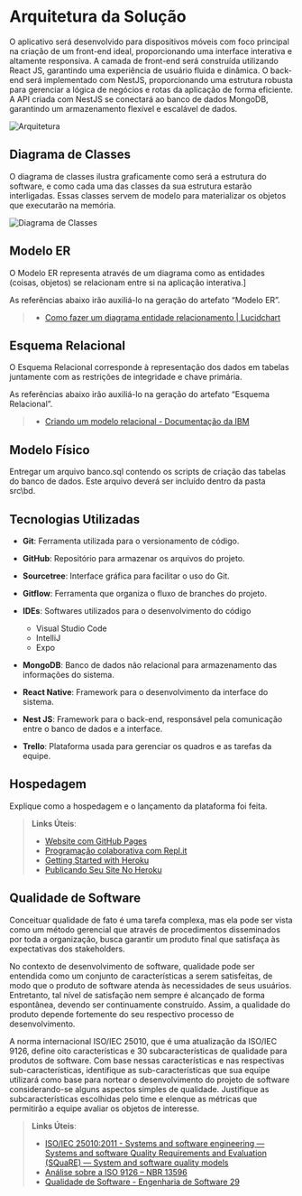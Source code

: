 # Arquitetura da Solução

O aplicativo será desenvolvido para dispositivos móveis com foco principal na criação de um front-end ideal, proporcionando uma interface interativa e altamente responsiva. A camada de front-end será construída utilizando React JS, garantindo uma experiência de usuário fluida e dinâmica. O back-end será implementado com NestJS, proporcionando uma estrutura robusta para gerenciar a lógica de negócios e rotas da aplicação de forma eficiente. A API criada com NestJS se conectará ao banco de dados MongoDB, garantindo um armazenamento flexível e escalável de dados.

![Arquitetura](https://github.com/user-attachments/assets/b3d1de03-1e95-497b-92d3-15a92d2c831c)

## Diagrama de Classes

O diagrama de classes ilustra graficamente como será a estrutura do software, e como cada uma das classes da sua estrutura estarão interligadas. Essas classes servem de modelo para materializar os objetos que executarão na memória.

![Diagrama de Classes](https://github.com/user-attachments/assets/10c74563-aa19-42d9-9b2c-4e8b75ca7843)

## Modelo ER

O Modelo ER representa através de um diagrama como as entidades (coisas, objetos) se relacionam entre si na aplicação interativa.]

As referências abaixo irão auxiliá-lo na geração do artefato “Modelo ER”.

> - [Como fazer um diagrama entidade relacionamento | Lucidchart](https://www.lucidchart.com/pages/pt/como-fazer-um-diagrama-entidade-relacionamento)

## Esquema Relacional

O Esquema Relacional corresponde à representação dos dados em tabelas juntamente com as restrições de integridade e chave primária.
 
As referências abaixo irão auxiliá-lo na geração do artefato “Esquema Relacional”.

> - [Criando um modelo relacional - Documentação da IBM](https://www.ibm.com/docs/pt-br/cognos-analytics/10.2.2?topic=designer-creating-relational-model)

## Modelo Físico

Entregar um arquivo banco.sql contendo os scripts de criação das tabelas do banco de dados. Este arquivo deverá ser incluído dentro da pasta src\bd.

## Tecnologias Utilizadas

- **Git**: Ferramenta utilizada para o versionamento de código.
- **GitHub**: Repositório para armazenar os arquivos do projeto.
- **Sourcetree**: Interface gráfica para facilitar o uso do Git.
- **Gitflow**: Ferramenta que organiza o fluxo de branches do projeto.

- **IDEs**: Softwares utilizados para o desenvolvimento do código
  - Visual Studio Code
  - IntelliJ
  - Expo

- **MongoDB**: Banco de dados não relacional para armazenamento das informações do sistema.
- **React Native**: Framework para o desenvolvimento da interface do sistema.
- **Nest JS**: Framework para o back-end, responsável pela comunicação entre o banco de dados e a interface.

- **Trello**: Plataforma usada para gerenciar os quadros e as tarefas da equipe.

## Hospedagem

Explique como a hospedagem e o lançamento da plataforma foi feita.

> **Links Úteis**:
>
> - [Website com GitHub Pages](https://pages.github.com/)
> - [Programação colaborativa com Repl.it](https://repl.it/)
> - [Getting Started with Heroku](https://devcenter.heroku.com/start)
> - [Publicando Seu Site No Heroku](http://pythonclub.com.br/publicando-seu-hello-world-no-heroku.html)

## Qualidade de Software

Conceituar qualidade de fato é uma tarefa complexa, mas ela pode ser vista como um método gerencial que através de procedimentos disseminados por toda a organização, busca garantir um produto final que satisfaça às expectativas dos stakeholders.

No contexto de desenvolvimento de software, qualidade pode ser entendida como um conjunto de características a serem satisfeitas, de modo que o produto de software atenda às necessidades de seus usuários. Entretanto, tal nível de satisfação nem sempre é alcançado de forma espontânea, devendo ser continuamente construído. Assim, a qualidade do produto depende fortemente do seu respectivo processo de desenvolvimento.

A norma internacional ISO/IEC 25010, que é uma atualização da ISO/IEC 9126, define oito características e 30 subcaracterísticas de qualidade para produtos de software.
Com base nessas características e nas respectivas sub-características, identifique as sub-características que sua equipe utilizará como base para nortear o desenvolvimento do projeto de software considerando-se alguns aspectos simples de qualidade. Justifique as subcaracterísticas escolhidas pelo time e elenque as métricas que permitirão a equipe avaliar os objetos de interesse.

> **Links Úteis**:
>
> - [ISO/IEC 25010:2011 - Systems and software engineering — Systems and software Quality Requirements and Evaluation (SQuaRE) — System and software quality models](https://www.iso.org/standard/35733.html/)
> - [Análise sobre a ISO 9126 – NBR 13596](https://www.tiespecialistas.com.br/analise-sobre-iso-9126-nbr-13596/)
> - [Qualidade de Software - Engenharia de Software 29](https://www.devmedia.com.br/qualidade-de-software-engenharia-de-software-29/18209/)
